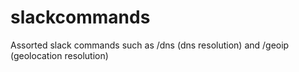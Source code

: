 # slackcommands
Assorted slack commands such as /dns (dns resolution) and /geoip (geolocation resolution)
